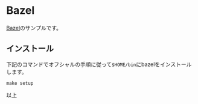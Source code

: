 # Bazel

[Bazel](https://docs.bazel.build/versions/master/getting-started.html)のサンプルです。

## インストール

下記のコマンドでオフシャルの手順に従って``$HOME/bin``にbazelをインストールします。

```
make setup
```

以上
